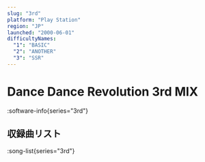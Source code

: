 ```yaml
---
slug: "3rd"
platform: "Play Station"
region: "JP"
launched: "2000-06-01"
difficultyNames:
  "1": "BASIC"
  "2": "ANOTHER"
  "3": "SSR"
---
```


# Dance Dance Revolution 3rd MIX

:software-info{series="3rd"}

## 収録曲リスト

:song-list{series="3rd"}
